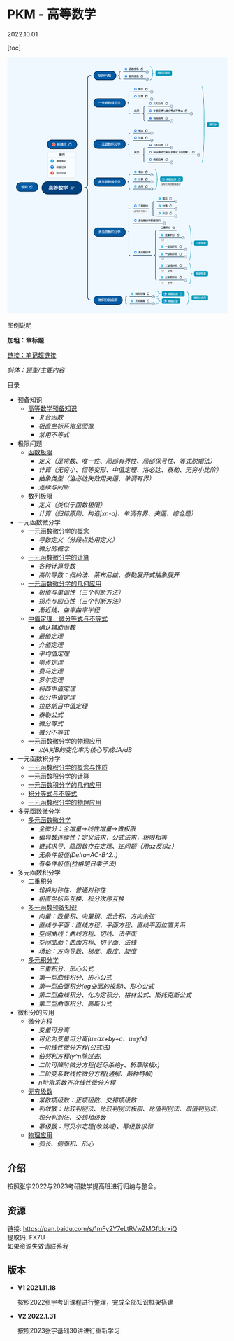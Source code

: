 # PKM - 高等数学  

2022.10.01

[toc]

![image text](./resources/高等数学.png)

图例说明

**加粗：章标题**

[链接：笔记超链接]()

*斜体：题型/主要内容*



目录

* 预备知识
  * [高等数学预备知识](./note/预备知识/高等数学预备知识.md)
    * *复合函数*
    * *极直坐标系常见图像*
    * *常用不等式*
* 极限问题
  * [函数极限](./note/极限问题/函数极限.md)
    * *定义（是常数、唯一性、局部有界性、局部保号性、等式脱帽法）*
    * *计算（无穷小、恒等变形、中值定理、洛必达、泰勒、无穷小比阶）*
    * *抽象类型（洛必达失效用夹逼、单调有界）*
    * *连续与间断*
  * [数列极限](./note/极限问题/数列极限.md)
    * *定义（类似于函数极限）*
    * *计算（归结原则、构造|xn-a|、单调有界、夹逼、综合题）*
* 一元函数微分学
  * [一元函数微分学的概念](./note/一元函数微分学/一元函数微分学的概念.md)
    * *导数定义（分段点处用定义）*
    * *微分的概念*
  * [一元函数微分学的计算](./note/一元函数微分学/一元函数微分学的计算.md)
    * *各种计算导数*
    * *高阶导数：归纳法、莱布尼兹、泰勒展开式抽象展开*
  * [一元函数微分学的几何应用](./note/一元函数微分学/一元函数微分学的几何应用.md)
    * *极值与单调性（三个判断方法）*
    * *拐点与凹凸性（三个判断方法）*
    * *渐近线、曲率曲率半径*
  * [中值定理，微分等式与不等式](./note/一元函数微分学/中值定理，微分等式与不等式.md)
    * *确认辅助函数*
    * *最值定理*
    * *介值定理*
    * *平均值定理*
    * *零点定理*
    * *费马定理*
    * *罗尔定理*
    * *柯西中值定理*
    * *积分中值定理*
    * *拉格朗日中值定理*
    * *泰勒公式*
    * *微分等式*
    * *微分不等式*
  * [一元函数微分学的物理应用](./note/一元函数微分学/一元函数微分学的物理应用.md)
    * *以A对B的变化率为核心写成dA/dB*
* 一元函数积分学
  * [一元函数积分学的概念与性质](./note/一元函数积分学/一元函数积分学的概念与性质.md)
  * [一元函数积分学的计算](./note/一元函数积分学/一元函数积分学的计算.md)
  * [一元函数积分学的几何应用](./note/一元函数积分学/一元函数积分学的几何应用.md)
  * [积分等式与不等式](./note/一元函数积分学/积分等式与不等式.md)
  * [一元函数积分学的物理应用](./note/一元函数积分学/一元函数积分学的物理应用.md)
* 多元函数微分学
  * [多元函数微分学](./note/多元函数微分学/多元函数微分学.md)
    * *全微分：全增量->线性增量->做极限*
    * *偏导数连续性：定义法求，公式法求，极限相等*
    * *链式求导、隐函数存在定理、逆问题（用dz反求z）*
    * *无条件极值(Delta=AC-B^2..)*
    * *有条件极值(拉格朗日乘子法)*
* 多元函数积分学
  * [二重积分](./note/多元函数积分学/二重积分.md)
    * *轮换对称性、普通对称性*
    * *极直坐标系互换、积分次序互换*
  * [多元函数预备知识](./note/多元函数积分学/多元函数预备知识.md)
    * *向量：数量积、向量积、混合积、方向余弦*
    * *直线与平面：直线方程、平面方程、直线平面位置关系*
    * *空间曲线：曲线方程、切线、法平面*
    * *空间曲面：曲面方程、切平面、法线*
    * *场论：方向导数、梯度、散度、旋度*
  * [多元积分学](./note/多元函数积分学/多元积分学.md)
    * *三重积分、形心公式*
    * *第一型曲线积分、形心公式*
    * *第一型曲面积分(eg曲面的投影)、形心公式*
    * *第二型曲线积分、化为定积分、格林公式、斯托克斯公式*
    * *第二型曲面积分、高斯公式*
* 微积分的应用
  * [微分方程](./note/微积分的应用/微分方程.md)
    * *变量可分离*
    * *可化为变量可分离(u=ax+by+c、u=y/x)*
    * *一阶线性微分方程(公式法)*
    * *伯努利方程(y^n除过去)*
    * *二阶可降阶微分方程(赶尽杀绝y、斩草除根x)*
    * *二阶变系数线性微分方程(通解、两种特解)*
    * *n阶常系数齐次线性微分方程*
  * [无穷级数](./note/微积分的应用/无穷级数.md)
    * *常数项级数：正项级数、交错项级数*
    * *判敛散：比较判别法、比较判别法极限、比值判别法、跟值判别法、积分判别法、交错相级数*
    * *幂级数：阿贝尔定理(收敛域)、幂级数求和*
  * [物理应用](./note/微积分的应用/物理应用.md)
    * *弧长、侧面积、形心*

## 介绍
按照张宇2022与2023考研数学提高班进行归纳与整合。
## 资源

链接: https://pan.baidu.com/s/1mFy2Y7eLtRVwZMGfbkrxiQ  
提取码: FX7U  
如果资源失效请联系我  

## 版本
* **V1 2021.11.18**  

  按照2022张宇考研课程进行整理，完成全部知识框架搭建

* **V2 2022.1.31**

  按照2023张宇基础30讲进行重新学习